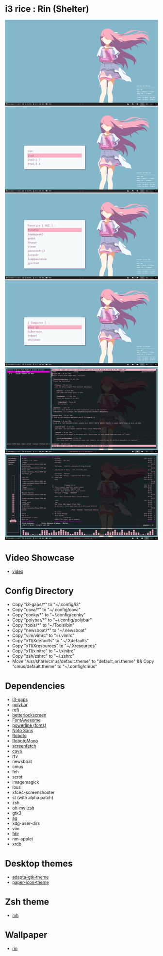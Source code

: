 # i3 rice : Rin (Shelter)
![general](screenshots/general.png)
![run dialog](screenshots/run_dialog.png)
![fav_gui_dialog](screenshots/fav_gui_dialog.png)
![powermenu_dialog](screenshots/powermenu_dialog.png)
![workspace 2](screenshots/workspace2.png)
![workspace 8](screenshots/workspace8.png)

# Video Showcase
- [video](https://youtu.be/Jn0nibjObqg)

# Config Directory
- Copy "i3-gaps/*" to "~/.config/i3"
- Copy "cava/*" to "~/.config/cava"
- Copy "conky/*" to "~/.config/conky"
- Copy "polybar/*" to "~/.config/polybar"
- Copy "tools/*" to "~/Tools/bin"
- Copy "newsboat/*" to "~/.newsboat"
- Copy "vim/vimrc" to "~/.vimrc"
- Copy "x11/Xdefaults" to "~/.Xdefaults"
- Copy "x11/Xresources" to "~/.Xresources"
- Copy "x11/xinitrc" to "~/.xinitrc"
- Copy "zsh/zshrc" to "~/.zshrc"
- Move "/usr/share/cmus/default.theme" to "default_ori.theme" && Copy "cmus/default.theme" to "~/.config/cmus"

# Dependencies
- [i3-gaps](https://github.com/Airblader/i3)
- [polybar](https://github.com/jaagr/polybar)
- [rofi](https://github.com/DaveDavenport/rofi)
- [betterlockscreen](https://github.com/pavanjadhaw/betterlockscreen)
- [FontAwesome](https://github.com/FortAwesome/Font-Awesome)
- [powerline (fonts)](https://github.com/powerline/fonts)
- [Noto Sans](https://fonts.google.com/specimen/Noto+Sans)
- [Roboto](https://fonts.google.com/specimen/Roboto)
- [RobotoMono](https://fonts.google.com/specimen/Roboto+Mono)
- [screenfetch](https://github.com/KittyKatt/screenFetch)
- [cava](https://github.com/karlstav/cava)
- rtv
- newsboat
- cmus
- feh
- scrot
- imagemagick
- ibus
- xfce4-screenshooter
- st (with alpha patch)
- zsh
- [oh-my-zsh](https://github.com/robbyrussell/oh-my-zsh)
- gtk3
- [ag](https://github.com/ggreer/the_silver_searcher)
- xdg-user-dirs
- vim
- [fdir](https://github.com/RealtimeBagIdea/FDir)
- nm-applet
- xrdb

# Desktop themes
- [adapta-gtk-theme](https://github.com/adapta-project/adapta-gtk-theme)
- [paper-icon-theme](https://github.com/snwh/paper-icon-theme)

# Zsh theme
- [mh](https://github.com/robbyrussell/oh-my-zsh/blob/master/themes/mh.zsh-theme)

# Wallpaper
- [rin](https://insanitykitsune.deviantart.com/art/Rin-Shelter-Wallpaper-647774231)

